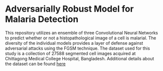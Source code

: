 # Adversarially Robust Model for Malaria Detection 

This repository utilizes an ensemble of three Convolutional Neural Networks to predict whether or not a histopathological image of a cell is malarial. The diversity of the individual models provides a layer of defense against adversarial attacks using the FGSM technique. The dataset used for this study is a collection of 27588 segmented cell images acquired at Chittagong Medical College Hospital, Bangladesh. Additional details about the dataset can be found [here](https://lhncbc.nlm.nih.gov/LHC-downloads/downloads.html#malaria-datasets)
